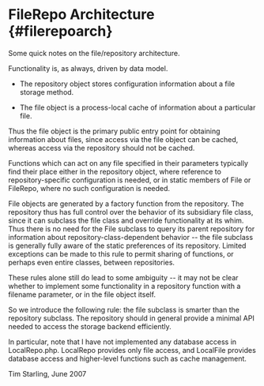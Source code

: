 # FileRepo Architecture {#filerepoarch}

Some quick notes on the file/repository architecture.

Functionality is, as always, driven by data model.

- The repository object stores configuration information about a file storage
  method.

- The file object is a process-local cache of information about a particular
  file.

Thus the file object is the primary public entry point for obtaining information
about files, since access via the file object can be cached, whereas access via
the repository should not be cached.

Functions which can act on any file specified in their parameters typically find
their place either in the repository object, where reference to
repository-specific configuration is needed, or in static members of File or
FileRepo, where no such configuration is needed.

File objects are generated by a factory function from the repository. The
repository thus has full control over the behavior of its subsidiary file
class, since it can subclass the file class and override functionality at its
whim. Thus there is no need for the File subclass to query its parent repository
for information about repository-class-dependent behavior -- the file subclass
is generally fully aware of the static preferences of its repository. Limited
exceptions can be made to this rule to permit sharing of functions, or perhaps
even entire classes, between repositories.

These rules alone still do lead to some ambiguity -- it may not be clear whether
to implement some functionality in a repository function with a filename
parameter, or in the file object itself.

So we introduce the following rule: the file subclass is smarter than the
repository subclass. The repository should in general provide a minimal API
needed to access the storage backend efficiently.

In particular, note that I have not implemented any database access in
LocalRepo.php. LocalRepo provides only file access, and LocalFile provides
database access and higher-level functions such as cache management.

Tim Starling, June 2007
